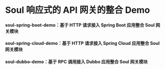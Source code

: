 # Soul 响应式的 API 网关的整合 Demo

#### soul-spring-boot-demo：基于 HTTP 请求接入 Spring Boot 应用整合 Soul 网关模块
#### soul-spring-cloud-demo：基于 HTTP 请求接入 Spring Cloud 应用整合 Soul 网关模块
#### soul-dubbo-demo：基于 RPC 调用接入 Dubbo 应用整合 Soul 网关模块
